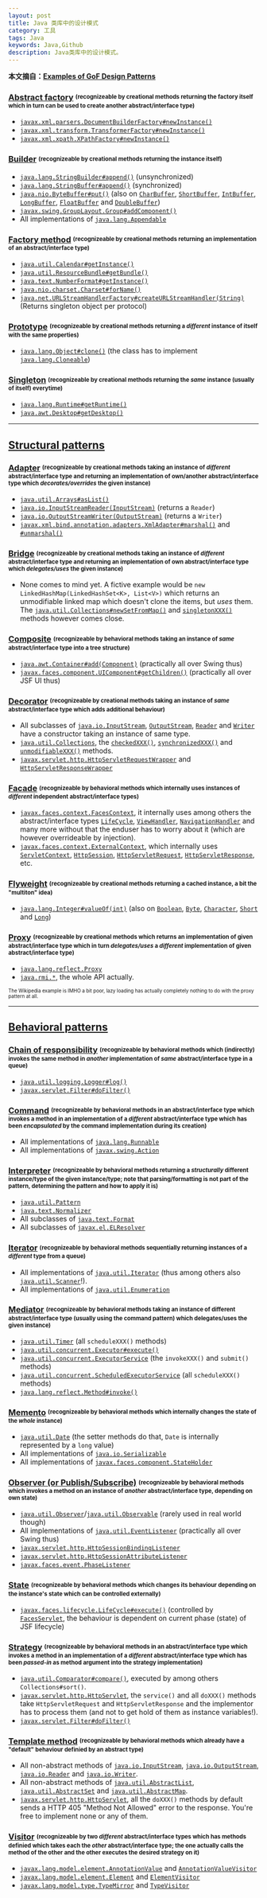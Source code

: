 ```yaml
---
layout: post
title: Java 类库中的设计模式
category: 工具
tags: Java
keywords: Java,Github
description: Java类库中的设计模式。
---
```

<p><b>本文摘自：<a href="http://stackoverflow.com/questions/1673841/examples-of-gof-design-patterns">Examples of GoF Design Patterns</a></b></p>  

<h3><a href="http://en.wikipedia.org/wiki/Abstract_factory_pattern">Abstract factory</a> <sup><sub>(recognizeable by creational methods returning the factory itself which in turn can be used to create another abstract/interface type)</sub></sup></h3>

<ul>
<li><a href="http://docs.oracle.com/javase/6/docs/api/javax/xml/parsers/DocumentBuilderFactory.html#newInstance%28%29"><code>javax.xml.parsers.DocumentBuilderFactory#newInstance()</code></a></li>
<li><a href="http://docs.oracle.com/javase/6/docs/api/javax/xml/transform/TransformerFactory.html#newInstance%28%29"><code>javax.xml.transform.TransformerFactory#newInstance()</code></a></li>
<li><a href="http://docs.oracle.com/javase/6/docs/api/javax/xml/xpath/XPathFactory.html#newInstance%28%29"><code>javax.xml.xpath.XPathFactory#newInstance()</code></a></li>
</ul>

<h3><a href="http://en.wikipedia.org/wiki/Builder_pattern">Builder</a> <sup><sub>(recognizeable by creational methods returning the instance itself)</sub></sup></h3>

<ul>
<li><a href="http://docs.oracle.com/javase/6/docs/api/java/lang/StringBuilder.html#append%28boolean%29"><code>java.lang.StringBuilder#append()</code></a> (unsynchronized)</li>
<li><a href="http://docs.oracle.com/javase/6/docs/api/java/lang/StringBuffer.html#append%28boolean%29"><code>java.lang.StringBuffer#append()</code></a> (synchronized)</li>
<li><a href="http://docs.oracle.com/javase/6/docs/api/java/nio/ByteBuffer.html#put%28byte%29"><code>java.nio.ByteBuffer#put()</code></a> (also on <a href="http://docs.oracle.com/javase/6/docs/api/java/nio/CharBuffer.html#put%28char%29"><code>CharBuffer</code></a>, <a href="http://docs.oracle.com/javase/6/docs/api/java/nio/ShortBuffer.html#put%28short%29"><code>ShortBuffer</code></a>, <a href="http://docs.oracle.com/javase/6/docs/api/java/nio/IntBuffer.html#put%28int%29"><code>IntBuffer</code></a>, <a href="http://docs.oracle.com/javase/6/docs/api/java/nio/LongBuffer.html#put%28long%29"><code>LongBuffer</code></a>, <a href="http://docs.oracle.com/javase/6/docs/api/java/nio/FloatBuffer.html#put%28float%29"><code>FloatBuffer</code></a> and <a href="http://docs.oracle.com/javase/6/docs/api/java/nio/DoubleBuffer.html#put%28double%29"><code>DoubleBuffer</code></a>)</li>
<li><a href="http://docs.oracle.com/javase/6/docs/api/javax/swing/GroupLayout.Group.html#addComponent%28java.awt.Component%29"><code>javax.swing.GroupLayout.Group#addComponent()</code></a></li>
<li>All implementations of <a href="http://docs.oracle.com/javase/6/docs/api/java/lang/Appendable.html"><code>java.lang.Appendable</code></a></li>
</ul>

<h3><a href="http://en.wikipedia.org/wiki/Factory_method_pattern">Factory method</a> <sup><sub>(recognizeable by creational methods returning an implementation of an abstract/interface type)</sub></sup></h3>

<ul>
<li><a href="http://docs.oracle.com/javase/6/docs/api/java/util/Calendar.html#getInstance%28%29"><code>java.util.Calendar#getInstance()</code></a></li>
<li><a href="http://docs.oracle.com/javase/6/docs/api/java/util/ResourceBundle.html#getBundle%28java.lang.String%29"><code>java.util.ResourceBundle#getBundle()</code></a></li>
<li><a href="http://docs.oracle.com/javase/6/docs/api/java/text/NumberFormat.html#getInstance%28%29"><code>java.text.NumberFormat#getInstance()</code></a></li>
<li><a href="http://docs.oracle.com/javase/6/docs/api/java/nio/charset/Charset.html#forName%28java.lang.String%29"><code>java.nio.charset.Charset#forName()</code></a></li>
<li><a href="http://docs.oracle.com/javase/6/docs/api/java/net/URLStreamHandlerFactory.html"><code>java.net.URLStreamHandlerFactory#createURLStreamHandler(String)</code></a> (Returns singleton object per protocol)</li>
</ul>

<h3><a href="http://en.wikipedia.org/wiki/Prototype_pattern">Prototype</a> <sup><sub>(recognizeable by creational methods returning a <em>different</em> instance of itself with the same properties)</sub></sup></h3>

<ul>
<li><a href="http://docs.oracle.com/javase/6/docs/api/java/lang/Object.html#clone%28%29"><code>java.lang.Object#clone()</code></a> (the class has to implement <a href="http://docs.oracle.com/javase/6/docs/api/java/lang/Cloneable.html"><code>java.lang.Cloneable</code></a>)</li>
</ul>

<h3><a href="http://en.wikipedia.org/wiki/Singleton_pattern">Singleton</a> <sup><sub>(recognizeable by creational methods returning the <em>same</em> instance (usually of itself) everytime)</sub></sup></h3>

<ul>
<li><a href="http://docs.oracle.com/javase/6/docs/api/java/lang/Runtime.html#getRuntime%28%29"><code>java.lang.Runtime#getRuntime()</code></a></li>
<li><a href="http://docs.oracle.com/javase/6/docs/api/java/awt/Desktop.html#getDesktop%28%29"><code>java.awt.Desktop#getDesktop()</code></a></li>
</ul>

<hr>

<h2><a href="http://en.wikipedia.org/wiki/Structural_pattern">Structural patterns</a></h2>

<h3><a href="http://en.wikipedia.org/wiki/Adapter_pattern">Adapter</a> <sup><sub>(recognizeable by creational methods taking an instance of <em>different</em> abstract/interface type and returning an implementation of own/another abstract/interface type which <em>decorates/overrides</em> the given instance)</sub></sup></h3>

<ul>
<li><a href="http://docs.oracle.com/javase/6/docs/api/java/util/Arrays.html#asList%28T...%29"><code>java.util.Arrays#asList()</code></a></li>
<li><a href="http://docs.oracle.com/javase/6/docs/api/java/io/InputStreamReader.html#InputStreamReader%28java.io.InputStream%29"><code>java.io.InputStreamReader(InputStream)</code></a> (returns a <code>Reader</code>)</li>
<li><a href="http://docs.oracle.com/javase/6/docs/api/java/io/OutputStreamWriter.html#OutputStreamWriter%28java.io.OutputStream%29"><code>java.io.OutputStreamWriter(OutputStream)</code></a> (returns a <code>Writer</code>)</li>
<li><a href="http://docs.oracle.com/javase/6/docs/api/javax/xml/bind/annotation/adapters/XmlAdapter.html#marshal%28BoundType%29"><code>javax.xml.bind.annotation.adapters.XmlAdapter#marshal()</code></a> and <a href="http://docs.oracle.com/javase/6/docs/api/javax/xml/bind/annotation/adapters/XmlAdapter.html#unmarshal%28ValueType%29"><code>#unmarshal()</code></a></li>
</ul>

<h3><a href="http://en.wikipedia.org/wiki/Bridge_pattern">Bridge</a> <sup><sub>(recognizeable by creational methods taking an instance of <em>different</em> abstract/interface type and returning an implementation of own abstract/interface type which <em>delegates/uses</em> the given instance)</sub></sup></h3>

<ul>
<li>None comes to mind yet. A fictive example would be <code>new LinkedHashMap(LinkedHashSet&lt;K&gt;, List&lt;V&gt;)</code> which returns an unmodifiable linked map which doesn't clone the items, but <em>uses</em> them. The <a href="http://docs.oracle.com/javase/6/docs/api/java/util/Collections.html#newSetFromMap%28java.util.Map%29"><code>java.util.Collections#newSetFromMap()</code></a> and <a href="http://docs.oracle.com/javase/6/docs/api/java/util/Collections.html#singleton%28T%29"><code>singletonXXX()</code></a> methods however comes close.</li>
</ul>

<h3><a href="http://en.wikipedia.org/wiki/Composite_pattern">Composite</a> <sup><sub>(recognizeable by behavioral methods taking an instance of <em>same</em> abstract/interface type into a tree structure)</sub></sup></h3>

<ul>
<li><a href="http://docs.oracle.com/javase/6/docs/api/java/awt/Container.html#add%28java.awt.Component%29"><code>java.awt.Container#add(Component)</code></a> (practically all over Swing thus)</li>
<li><a href="http://docs.oracle.com/javaee/6/api/javax/faces/component/UIComponent.html#getChildren%28%29"><code>javax.faces.component.UIComponent#getChildren()</code></a> (practically all over JSF UI thus)</li>
</ul>

<h3><a href="http://en.wikipedia.org/wiki/Decorator_pattern">Decorator</a> <sup><sub>(recognizeable by creational methods taking an instance of <em>same</em> abstract/interface type which adds additional behaviour)</sub></sup></h3>

<ul>
<li>All subclasses of <a href="http://docs.oracle.com/javase/6/docs/api/java/io/InputStream.html"><code>java.io.InputStream</code></a>, <a href="http://docs.oracle.com/javase/6/docs/api/java/io/OutputStream.html"><code>OutputStream</code></a>, <a href="http://docs.oracle.com/javase/6/docs/api/java/io/Reader.html"><code>Reader</code></a> and <a href="http://docs.oracle.com/javase/6/docs/api/java/io/Writer.html"><code>Writer</code></a> have a constructor taking an instance of same type.</li>
<li><a href="http://docs.oracle.com/javase/6/docs/api/java/util/Collections.html"><code>java.util.Collections</code></a>, the <a href="http://docs.oracle.com/javase/6/docs/api/java/util/Collections.html#checkedCollection%28java.util.Collection,%20java.lang.Class%29"><code>checkedXXX()</code></a>, <a href="http://docs.oracle.com/javase/6/docs/api/java/util/Collections.html#synchronizedCollection%28java.util.Collection%29"><code>synchronizedXXX()</code></a> and <a href="http://docs.oracle.com/javase/6/docs/api/java/util/Collections.html#unmodifiableCollection%28java.util.Collection%29"><code>unmodifiableXXX()</code></a> methods.</li>
<li><a href="http://docs.oracle.com/javaee/6/api/javax/servlet/http/HttpServletRequestWrapper.html"><code>javax.servlet.http.HttpServletRequestWrapper</code></a> and <a href="http://docs.oracle.com/javaee/6/api/javax/servlet/http/HttpServletResponseWrapper.html"><code>HttpServletResponseWrapper</code></a></li>
</ul>

<h3><a href="http://en.wikipedia.org/wiki/Facade_pattern">Facade</a> <sup><sub>(recognizeable by behavioral methods which internally uses instances of <em>different</em> independent abstract/interface types)</sub></sup></h3>

<ul>
<li><a href="http://docs.oracle.com/javaee/6/api/javax/faces/context/FacesContext.html"><code>javax.faces.context.FacesContext</code></a>, it internally uses among others the abstract/interface types <a href="http://docs.oracle.com/javaee/6/api/javax/faces/lifecycle/Lifecycle.html"><code>LifeCycle</code></a>, <a href="http://docs.oracle.com/javaee/6/api/javax/faces/application/ViewHandler.html"><code>ViewHandler</code></a>, <a href="http://docs.oracle.com/javaee/6/api/javax/faces/application/NavigationHandler.html"><code>NavigationHandler</code></a> and many more without that the enduser has to worry about it (which are however overrideable by injection).</li>
<li><a href="http://docs.oracle.com/javaee/6/api/javax/faces/context/ExternalContext.html"><code>javax.faces.context.ExternalContext</code></a>, which internally uses <a href="http://docs.oracle.com/javaee/6/api/javax/servlet/ServletContext.html"><code>ServletContext</code></a>, <a href="http://docs.oracle.com/javaee/6/api/javax/servlet/http/HttpSession.html"><code>HttpSession</code></a>, <a href="http://docs.oracle.com/javaee/6/api/javax/servlet/http/HttpServletRequest.html"><code>HttpServletRequest</code></a>, <a href="http://docs.oracle.com/javaee/6/api/javax/servlet/http/HttpServletResponse.html"><code>HttpServletResponse</code></a>, etc.</li>
</ul>

<h3><a href="http://en.wikipedia.org/wiki/Flyweight_pattern">Flyweight</a> <sup><sub>(recognizeable by creational methods returning a cached instance, a bit the "multiton" idea)</sub></sup></h3>

<ul>
<li><a href="http://docs.oracle.com/javase/6/docs/api/java/lang/Integer.html#valueOf%28int%29"><code>java.lang.Integer#valueOf(int)</code></a> (also on <a href="http://docs.oracle.com/javase/6/docs/api/java/lang/Boolean.html#valueOf%28boolean%29"><code>Boolean</code></a>, <a href="http://docs.oracle.com/javase/6/docs/api/java/lang/Byte.html#valueOf%28byte%29"><code>Byte</code></a>, <a href="http://docs.oracle.com/javase/6/docs/api/java/lang/Character.html#valueOf%28char%29"><code>Character</code></a>, <a href="http://docs.oracle.com/javase/6/docs/api/java/lang/Short.html#valueOf%28short%29"><code>Short</code></a> and <a href="http://docs.oracle.com/javase/6/docs/api/java/lang/Long.html#valueOf%28long%29"><code>Long</code></a>)</li>
</ul>

<h3><a href="http://en.wikipedia.org/wiki/Proxy_pattern">Proxy</a> <sup><sub>(recognizeable by creational methods which returns an implementation of given abstract/interface type which in turn <em>delegates/uses</em> a <em>different</em> implementation of given abstract/interface type)</sub></sup></h3>

<ul>
<li><a href="http://docs.oracle.com/javase/6/docs/api/java/lang/reflect/Proxy.html"><code>java.lang.reflect.Proxy</code></a></li>
<li><a href="http://docs.oracle.com/javase/6/docs/api/java/rmi/package-summary.html"><code>java.rmi.*</code></a>, the whole API actually.</li>
</ul>

<p><sup><sub>The Wikipedia example is IMHO a bit poor, lazy loading has actually completely nothing to do with the proxy pattern at all.</sub></sup></p>

<hr>

<h2><a href="http://en.wikipedia.org/wiki/Behavioral_pattern">Behavioral patterns</a></h2>

<h3><a href="http://en.wikipedia.org/wiki/Chain_of_responsibility_pattern">Chain of responsibility</a> <sup><sub>(recognizeable by behavioral methods which (indirectly) invokes the same method in <em>another</em> implementation of <em>same</em> abstract/interface type in a queue)</sub></sup></h3>

<ul>
<li><a href="http://docs.oracle.com/javase/6/docs/api/java/util/logging/Logger.html#log%28java.util.logging.Level,%20java.lang.String%29"><code>java.util.logging.Logger#log()</code></a></li>
<li><a href="http://docs.oracle.com/javaee/6/api/javax/servlet/Filter.html#doFilter%28javax.servlet.ServletRequest,%20javax.servlet.ServletResponse,%20javax.servlet.FilterChain%29"><code>javax.servlet.Filter#doFilter()</code></a></li>
</ul>

<h3><a href="http://en.wikipedia.org/wiki/Command_pattern">Command</a> <sup><sub>(recognizeable by behavioral methods in an abstract/interface type which invokes a method in an implementation of a <em>different</em> abstract/interface type which has been <em>encapsulated</em> by the command implementation during its creation)</sub></sup></h3>

<ul>
<li>All implementations of <a href="http://docs.oracle.com/javase/6/docs/api/java/lang/Runnable.html"><code>java.lang.Runnable</code></a></li>
<li>All implementations of <a href="http://docs.oracle.com/javase/6/docs/api/javax/swing/Action.html"><code>javax.swing.Action</code></a></li>
</ul>

<h3><a href="http://en.wikipedia.org/wiki/Interpreter_pattern">Interpreter</a> <sup><sub>(recognizeable by behavioral methods returning a <em>structurally</em> different instance/type of the given instance/type; note that parsing/formatting is not part of the pattern, determining the pattern and how to apply it is)</sub></sup></h3>

<ul>
<li><a href="http://docs.oracle.com/javase/6/docs/api/java/util/regex/Pattern.html"><code>java.util.Pattern</code></a></li>
<li><a href="http://docs.oracle.com/javase/6/docs/api/java/text/Normalizer.html"><code>java.text.Normalizer</code></a></li>
<li>All subclasses of <a href="http://docs.oracle.com/javase/6/docs/api/java/text/Format.html"><code>java.text.Format</code></a></li>
<li>All subclasses of <a href="http://docs.oracle.com/javaee/6/api/javax/el/ELResolver.html"><code>javax.el.ELResolver</code></a></li>
</ul>

<h3><a href="http://en.wikipedia.org/wiki/Iterator_pattern">Iterator</a> <sup><sub>(recognizeable by behavioral methods sequentially returning instances of a <em>different</em> type from a queue)</sub></sup></h3>

<ul>
<li>All implementations of <a href="http://docs.oracle.com/javase/6/docs/api/java/util/Iterator.html"><code>java.util.Iterator</code></a> (thus among others also <a href="http://docs.oracle.com/javase/6/docs/api/java/util/Scanner.html"><code>java.util.Scanner</code></a>!).</li>
<li>All implementations of <a href="http://docs.oracle.com/javase/6/docs/api/java/util/Enumeration.html"><code>java.util.Enumeration</code></a></li>
</ul>

<h3><a href="http://en.wikipedia.org/wiki/Mediator_pattern">Mediator</a> <sup><sub>(recognizeable by behavioral methods taking an instance of different abstract/interface type (usually using the command pattern) which delegates/uses the given instance)</sub></sup></h3>

<ul>
<li><a href="http://docs.oracle.com/javase/6/docs/api/java/util/Timer.html"><code>java.util.Timer</code></a> (all <code>scheduleXXX()</code> methods)</li>
<li><a href="http://docs.oracle.com/javase/6/docs/api/java/util/concurrent/Executor.html#execute%28java.lang.Runnable%29"><code>java.util.concurrent.Executor#execute()</code></a></li>
<li><a href="http://docs.oracle.com/javase/6/docs/api/java/util/concurrent/ExecutorService.html"><code>java.util.concurrent.ExecutorService</code></a> (the <code>invokeXXX()</code> and <code>submit()</code> methods)</li>
<li><a href="http://docs.oracle.com/javase/6/docs/api/java/util/concurrent/ScheduledExecutorService.html"><code>java.util.concurrent.ScheduledExecutorService</code></a> (all <code>scheduleXXX()</code> methods)</li>
<li><a href="http://docs.oracle.com/javase/6/docs/api/java/lang/reflect/Method.html#invoke%28java.lang.Object,%20java.lang.Object...%29"><code>java.lang.reflect.Method#invoke()</code></a></li>
</ul>

<h3><a href="http://en.wikipedia.org/wiki/Memento_pattern">Memento</a> <sup><sub>(recognizeable by behavioral methods which internally changes the state of the <em>whole</em> instance)</sub></sup></h3>

<ul>
<li><a href="http://docs.oracle.com/javase/6/docs/api/java/util/Date.html"><code>java.util.Date</code></a> (the setter methods do that, <code>Date</code> is internally represented by a <code>long</code> value)</li>
<li>All implementations of <a href="http://docs.oracle.com/javase/6/docs/api/java/io/Serializable.html"><code>java.io.Serializable</code></a></li>
<li>All implementations of <a href="http://docs.oracle.com/javaee/6/api/javax/faces/component/StateHolder.html"><code>javax.faces.component.StateHolder</code></a></li>
</ul>

<h3><a href="http://en.wikipedia.org/wiki/Observer_pattern">Observer (or Publish/Subscribe)</a> <sup><sub>(recognizeable by behavioral methods which invokes a method on an instance of <em>another</em> abstract/interface type, depending on own state)</sub></sup></h3>

<ul>
<li><a href="http://docs.oracle.com/javase/6/docs/api/java/util/Observer.html"><code>java.util.Observer</code></a>/<a href="http://docs.oracle.com/javase/6/docs/api/java/util/Observable.html"><code>java.util.Observable</code></a> (rarely used in real world though)</li>
<li>All implementations of <a href="http://docs.oracle.com/javase/6/docs/api/java/util/EventListener.html"><code>java.util.EventListener</code></a> (practically all over Swing thus)</li>
<li><a href="http://docs.oracle.com/javaee/6/api/javax/servlet/http/HttpSessionBindingListener.html"><code>javax.servlet.http.HttpSessionBindingListener</code></a></li>
<li><a href="http://docs.oracle.com/javaee/6/api/javax/servlet/http/HttpSessionAttributeListener.html"><code>javax.servlet.http.HttpSessionAttributeListener</code></a></li>
<li><a href="http://docs.oracle.com/javaee/6/api/javax/faces/event/PhaseListener.html"><code>javax.faces.event.PhaseListener</code></a></li>
</ul>

<h3><a href="http://en.wikipedia.org/wiki/State_pattern">State</a> <sup><sub>(recognizeable by behavioral methods which changes its behaviour depending on the instance's state which can be controlled externally)</sub></sup></h3>

<ul>
<li><a href="http://docs.oracle.com/javaee/6/api/javax/faces/lifecycle/Lifecycle.html#execute%28javax.faces.context.FacesContext%29"><code>javax.faces.lifecycle.LifeCycle#execute()</code></a> (controlled by <a href="http://docs.oracle.com/javaee/6/api/javax/faces/webapp/FacesServlet.html"><code>FacesServlet</code></a>, the behaviour is dependent on current phase (state) of JSF lifecycle)</li>
</ul>

<h3><a href="http://en.wikipedia.org/wiki/Strategy_pattern">Strategy</a> <sup><sub>(recognizeable by behavioral methods in an abstract/interface type which invokes a method in an implementation of a <em>different</em> abstract/interface type which has been <em>passed-in</em> as method argument into the strategy implementation)</sub></sup></h3>

<ul>
<li><a href="http://docs.oracle.com/javase/6/docs/api/java/util/Comparator.html#compare%28T,%20T%29"><code>java.util.Comparator#compare()</code></a>, executed by among others <code>Collections#sort()</code>.</li>
<li><a href="http://docs.oracle.com/javaee/6/api/javax/servlet/http/HttpServlet.html"><code>javax.servlet.http.HttpServlet</code></a>, the <code>service()</code> and all <code>doXXX()</code> methods take <code>HttpServletRequest</code> and <code>HttpServletResponse</code> and the implementor has to process them (and not to get hold of them as instance variables!).</li>
<li><a href="http://docs.oracle.com/javaee/6/api/javax/servlet/Filter.html#doFilter%28javax.servlet.ServletRequest,%20javax.servlet.ServletResponse,%20javax.servlet.FilterChain%29"><code>javax.servlet.Filter#doFilter()</code></a></li>
</ul>

<h3><a href="http://en.wikipedia.org/wiki/Template_method_pattern">Template method</a> <sup><sub>(recognizeable by behavioral methods which already have a "default" behaviour definied by an abstract type)</sub></sup></h3>

<ul>
<li>All non-abstract methods of <a href="http://docs.oracle.com/javase/6/docs/api/java/io/InputStream.html"><code>java.io.InputStream</code></a>, <a href="http://docs.oracle.com/javase/6/docs/api/java/io/OutputStream.html"><code>java.io.OutputStream</code></a>, <a href="http://docs.oracle.com/javase/6/docs/api/java/io/Reader.html"><code>java.io.Reader</code></a> and <a href="http://docs.oracle.com/javase/6/docs/api/java/io/Writer.html"><code>java.io.Writer</code></a>.</li>
<li>All non-abstract methods of <a href="http://docs.oracle.com/javase/6/docs/api/java/util/AbstractList.html"><code>java.util.AbstractList</code></a>, <a href="http://docs.oracle.com/javase/6/docs/api/java/util/AbstractSet.html"><code>java.util.AbstractSet</code></a> and <a href="http://docs.oracle.com/javase/6/docs/api/java/util/AbstractMap.html"><code>java.util.AbstractMap</code></a>.</li>
<li><a href="http://docs.oracle.com/javaee/6/api/javax/servlet/http/HttpServlet.html"><code>javax.servlet.http.HttpServlet</code></a>, all the <code>doXXX()</code> methods by default sends a HTTP 405 "Method Not Allowed" error to the response. You're free to implement none or any of them.</li>
</ul>

<h3><a href="http://en.wikipedia.org/wiki/Visitor_pattern">Visitor</a> <sup><sub>(recognizeable by two <em>different</em> abstract/interface types which has methods definied which takes each the <em>other</em> abstract/interface type; the one actually calls the method of the other and the other executes the desired strategy on it)</sub></sup></h3>

<ul>
<li><a href="http://docs.oracle.com/javase/6/docs/api/javax/lang/model/element/AnnotationValue.html"><code>javax.lang.model.element.AnnotationValue</code></a> and <a href="http://docs.oracle.com/javase/6/docs/api/javax/lang/model/element/AnnotationValueVisitor.html"><code>AnnotationValueVisitor</code></a></li>
<li><a href="http://docs.oracle.com/javase/6/docs/api/javax/lang/model/element/Element.html"><code>javax.lang.model.element.Element</code></a> and <a href="http://docs.oracle.com/javase/6/docs/api/javax/lang/model/element/ElementVisitor.html"><code>ElementVisitor</code></a></li>
<li><a href="http://docs.oracle.com/javase/6/docs/api/javax/lang/model/type/TypeMirror.html"><code>javax.lang.model.type.TypeMirror</code></a> and <a href="http://docs.oracle.com/javase/6/docs/api/javax/lang/model/type/TypeVisitor.html"><code>TypeVisitor</code></a></li>
</ul>